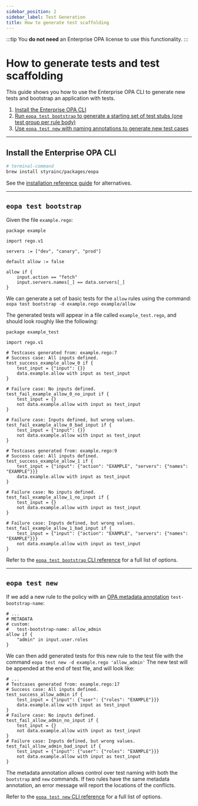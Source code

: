```yaml
---
sidebar_position: 2
sidebar_label: Test Generation
title: How to generate test scaffolding
---
```


:::tip
You **do not need** an Enterprise OPA license to use this functionality.
:::


# How to generate tests and test scaffolding

This guide shows you how to use the Enterprise OPA CLI to generate new tests and
bootstrap an application with tests.

1. [Install the Enterprise OPA CLI](#install-the-enterprise-opa-cli)
1. [Run `eopa test bootstrap` to generate a starting set of test stubs (one test group per rule body)](#eopa-test-bootstrap)
1. [Use `eopa test new` with naming annotations to generate new test cases](#eopa-test-new)

---


## Install the Enterprise OPA CLI

```sh
# terminal-command
brew install styrainc/packages/eopa
```

See the [installation reference guide](/enterprise-opa/how-to/install) for alternatives.

---


## `eopa test bootstrap`

Given the file `example.rego`:
```rego
package example

import rego.v1

servers := ["dev", "canary", "prod"]

default allow := false

allow if {
	input.action == "fetch"
	input.servers.names[_] == data.servers[_]
}
```

We can generate a set of basic tests for the `allow` rules using the command: `eopa test bootstrap -d example.rego example/allow`

The generated tests will appear in a file called `example_test.rego`, and should look roughly like the following:
```rego
package example_test

import rego.v1

# Testcases generated from: example.rego:7
# Success case: All inputs defined.
test_success_example_allow_0 if {
	test_input = {"input": {}}
	data.example.allow with input as test_input
}

# Failure case: No inputs defined.
test_fail_example_allow_0_no_input if {
	test_input = {}
	not data.example.allow with input as test_input
}

# Failure case: Inputs defined, but wrong values.
test_fail_example_allow_0_bad_input if {
	test_input = {"input": {}}
	not data.example.allow with input as test_input
}

# Testcases generated from: example.rego:9
# Success case: All inputs defined.
test_success_example_allow_1 if {
	test_input = {"input": {"action": "EXAMPLE", "servers": {"names": "EXAMPLE"}}}
	data.example.allow with input as test_input
}

# Failure case: No inputs defined.
test_fail_example_allow_1_no_input if {
	test_input = {}
	not data.example.allow with input as test_input
}

# Failure case: Inputs defined, but wrong values.
test_fail_example_allow_1_bad_input if {
	test_input = {"input": {"action": "EXAMPLE", "servers": {"names": "EXAMPLE"}}}
	not data.example.allow with input as test_input
}
```

Refer to the [`eopa test bootstrap` CLI reference](/enterprise-opa/reference/cli-reference#eopa-test-bootstrap) for a full list of options.

---


## `eopa test new`


If we add a new rule to the policy with an [OPA metadata annotation](https://www.openpolicyagent.org/docs/policy-language/#metadata) `test-bootstrap-name`:
```rego
# ...
# METADATA
# custom:
#   test-bootstrap-name: allow_admin
allow if {
	"admin" in input.user.roles
}
```

We can then add generated tests for this new rule to the test file with the command `eopa test new -d example.rego 'allow_admin'`
The new test will be appended at the end of test file, and will look like:

```rego
# ...
# Testcases generated from: example.rego:17
# Success case: All inputs defined.
test_success_allow_admin if {
	test_input = {"input": {"user": {"roles": "EXAMPLE"}}}
	data.example.allow with input as test_input
}
# Failure case: No inputs defined.
test_fail_allow_admin_no_input if {
	test_input = {}
	not data.example.allow with input as test_input
}
# Failure case: Inputs defined, but wrong values.
test_fail_allow_admin_bad_input if {
	test_input = {"input": {"user": {"roles": "EXAMPLE"}}}
	not data.example.allow with input as test_input
}
```

The metadata annotation allows control over test naming with both the `bootstrap` and `new` commands.
If two rules have the same metadata annotation, an error message will report the locations of the conflicts.

Refer to the [`eopa test new` CLI reference](/enterprise-opa/reference/cli-reference#eopa-test-new) for a full list of options.
